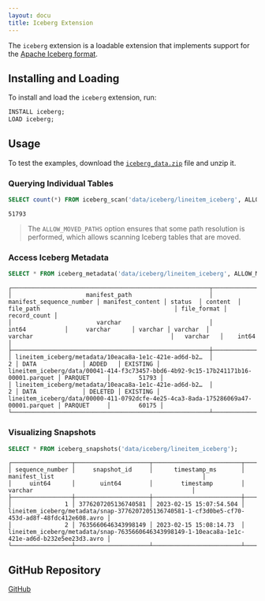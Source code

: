 ```yaml
---
layout: docu
title: Iceberg Extension
---
```


The `iceberg` extension is a loadable extension that implements support for the [Apache Iceberg format](https://iceberg.apache.org/).

## Installing and Loading

To install and load the `iceberg` extension, run:

```sql
INSTALL iceberg;
LOAD iceberg;
```

## Usage

To test the examples, download the [`iceberg_data.zip`](/data/iceberg_data.zip) file and unzip it.

### Querying Individual Tables

```sql
SELECT count(*) FROM iceberg_scan('data/iceberg/lineitem_iceberg', ALLOW_MOVED_PATHS=true);
```
```text
51793
```

> The `ALLOW_MOVED_PATHS` option ensures that some path resolution is performed, which allows scanning Iceberg tables that are moved.

### Access Iceberg Metadata

```sql
SELECT * FROM iceberg_metadata('data/iceberg/lineitem_iceberg', ALLOW_MOVED_PATHS=true);
```

```text
┌────────────────────────────────────────────────────────┬──────────────────────────┬──────────────────┬─────────┬──────────┬────────────────────────────────────────────────────────────────────────────────────┬─────────────┬──────────────┐
│                     manifest_path                      │ manifest_sequence_number │ manifest_content │ status  │ content  │                                     file_path                                      │ file_format │ record_count │
│                        varchar                         │          int64           │     varchar      │ varchar │ varchar  │                                      varchar                                       │   varchar   │    int64     │
├────────────────────────────────────────────────────────┼──────────────────────────┼──────────────────┼─────────┼──────────┼────────────────────────────────────────────────────────────────────────────────────┼─────────────┼──────────────┤
│ lineitem_iceberg/metadata/10eaca8a-1e1c-421e-ad6d-b2…  │                        2 │ DATA             │ ADDED   │ EXISTING │ lineitem_iceberg/data/00041-414-f3c73457-bbd6-4b92-9c15-17b241171b16-00001.parquet │ PARQUET     │        51793 │
│ lineitem_iceberg/metadata/10eaca8a-1e1c-421e-ad6d-b2…  │                        2 │ DATA             │ DELETED │ EXISTING │ lineitem_iceberg/data/00000-411-0792dcfe-4e25-4ca3-8ada-175286069a47-00001.parquet │ PARQUET     │        60175 │
└────────────────────────────────────────────────────────┴──────────────────────────┴──────────────────┴─────────┴──────────┴────────────────────────────────────────────────────────────────────────────────────┴─────────────┴──────────────┘
```

### Visualizing Snapshots

```sql
SELECT * FROM iceberg_snapshots('data/iceberg/lineitem_iceberg');
```

```text
┌─────────────────┬─────────────────────┬─────────────────────────┬────────────────────────────────────────────────────────────────────────────────────────────────┐
│ sequence_number │     snapshot_id     │      timestamp_ms       │                                         manifest_list                                          │
│     uint64      │       uint64        │        timestamp        │                                            varchar                                             │
├─────────────────┼─────────────────────┼─────────────────────────┼────────────────────────────────────────────────────────────────────────────────────────────────┤
│               1 │ 3776207205136740581 │ 2023-02-15 15:07:54.504 │ lineitem_iceberg/metadata/snap-3776207205136740581-1-cf3d0be5-cf70-453d-ad8f-48fdc412e608.avro │
│               2 │ 7635660646343998149 │ 2023-02-15 15:08:14.73  │ lineitem_iceberg/metadata/snap-7635660646343998149-1-10eaca8a-1e1c-421e-ad6d-b232e5ee23d3.avro │
└─────────────────┴─────────────────────┴─────────────────────────┴────────────────────────────────────────────────────────────────────────────────────────────────┘
```

## GitHub Repository

[<span class="github">GitHub</span>](https://github.com/duckdb/duckdb_iceberg)
